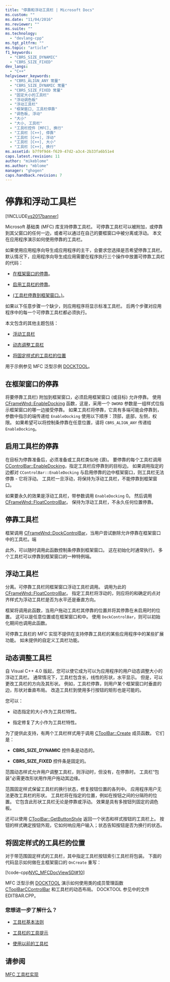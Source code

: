 ```yaml
---
title: "停靠和浮动工具栏 | Microsoft Docs"
ms.custom: ""
ms.date: "11/04/2016"
ms.reviewer: ""
ms.suite: ""
ms.technology: 
  - "devlang-cpp"
ms.tgt_pltfrm: ""
ms.topic: "article"
f1_keywords: 
  - "CBRS_SIZE_DYNAMIC"
  - "CBRS_SIZE_FIXED"
dev_langs: 
  - "C++"
helpviewer_keywords: 
  - "CBRS_ALIGN_ANY 常量"
  - "CBRS_SIZE_DYNAMIC 常量"
  - "CBRS_SIZE_FIXED 常量"
  - "固定大小的工具栏"
  - "浮动调色板"
  - "浮动工具栏"
  - "框架窗口, 工具栏停靠"
  - "调色板, 浮动"
  - "大小"
  - "大小, 工具栏"
  - "工具栏控件 [MFC], 换行"
  - "工具栏 [C++], 停靠"
  - "工具栏 [C++], 浮动"
  - "工具栏 [C++], 大小"
  - "工具栏 [C++], 换行"
ms.assetid: b7f9f9d4-f629-47d2-a3c4-2b33fa6b51e4
caps.latest.revision: 11
author: "mikeblome"
ms.author: "mblome"
manager: "ghogen"
caps.handback.revision: 7
---
```

# 停靠和浮动工具栏
[!INCLUDE[vs2017banner](../assembler/inline/includes/vs2017banner.md)]

Microsoft 基础类 \(MFC\) 库支持停靠工具栏。  可停靠工具栏可以被附加，或停靠到其父窗口的任何一边，或者可以通过在自己的要框窗口中被分离或浮动。  本文在应用程序演示如何使用停靠的工具栏。  
  
 如果使用应用程序向导生成应用程序的主干，会要求您选择是否希望停靠工具栏。  默认情况下，应用程序向导生成应用需要在程序执行三个操作中放置可停靠工具栏的代码：  
  
-   [在框架窗口的停靠](#_core_enabling_docking_in_a_frame_window)。  
  
-   [启用工具栏的停靠](#_core_enabling_docking_for_a_toolbar)。  
  
-   [\(工具栏停靠到框架窗口。\)](#_core_docking_the_toolbar)。  
  
 如果以下任意步骤一个缺少，则应用程序将显示标准工具栏。  后两个步骤对应用程序中的每一个可停靠工具栏都必须执行。  
  
 本文包含的其他主题包括：  
  
-   [浮动工具栏](#_core_floating_the_toolbar)  
  
-   [动态调整工具栏](#_core_dynamically_resizing_the_toolbar)  
  
-   [将固定样式的工具栏的位置](#_core_setting_wrap_positions_for_a_fixed.2d.style_toolbar)  
  
 用于示例参见 MFC 泛型示例 [DOCKTOOL](../top/visual-cpp-samples.md)。  
  
##  <a name="_core_enabling_docking_in_a_frame_window"></a> 在框架窗口的停靠  
 将要停靠工具栏\) 附加到框架窗口，必须启用框架窗口 \(或目标\) 允许停靠。  使用 [CFrameWnd::EnableDocking](../Topic/CFrameWnd::EnableDocking.md) 函数，这是，采用一个 `DWORD` 参数是一组样式位指示框架窗口的哪一边接受停靠。  如果工具栏将停靠，它具有多端可能会停靠到，参数中指示的端传递给 `EnableDocking` 使用以下顺序：顶部，底部，左侧，权限。  如果希望可以将控制条停靠在任意位置，请将 `CBRS_ALIGN_ANY` 传递给 `EnableDocking`。  
  
##  <a name="_core_enabling_docking_for_a_toolbar"></a> 启用工具栏的停靠  
 在目标为停靠准备后，必须准备或工具栏类似地 \(源\)。  要停靠的每个工具栏调用 [CControlBar::EnableDocking](../Topic/CControlBar::EnableDocking.md)，指定工具栏应停靠到的目标边。  如果调用指定的边都对 `CControlBar::EnableDocking` 与启用停靠的边中框架窗口，则工具栏无法停靠 \- 它将浮动。  工具栏一旦浮动，将保持为浮动工具栏，不能停靠到框架窗口。  
  
 如果要永久的效果是浮动工具栏，带参数调用 `EnableDocking` 0。  然后调用 [CFrameWnd::FloatControlBar](../Topic/CFrameWnd::FloatControlBar.md)。  保持为浮动工具栏，不永久任何位置停靠。  
  
##  <a name="_core_docking_the_toolbar"></a> 停靠工具栏  
 框架调用 [CFrameWnd::DockControlBar](../Topic/CFrameWnd::DockControlBar.md)，当用户尝试删除允许停靠在框架窗口中的工具栏。端  
  
 此外，可以随时调用此函数控制条停靠到框架窗口。  这在初始化时通常执行。  多个工具栏可以停靠到框架窗口的一种特例端。  
  
##  <a name="_core_floating_the_toolbar"></a> 浮动工具栏  
 分离。可停靠工具栏同框架窗口浮动工具栏调用。  调用为此的 [CFrameWnd::FloatControlBar](../Topic/CFrameWnd::FloatControlBar.md)。  指定工具栏将浮动的，则应将的和确定的点对齐样式为浮动工具栏是否为水平还是垂直方向。  
  
 框架将调用此函数，当用户拖动工具栏其停靠的位置并将其停靠在未启用时的位置。  这可以是任意位置或在框架窗口和中。  使用 `DockControlBar`，则可以初始化期间也调用此函数。  
  
 可停靠工具栏的 MFC 实现不提供在支持停靠工具栏的某些应用程序中的某些扩展功能。  如未提供的自定义工具栏功能。  
  
##  <a name="_core_dynamically_resizing_the_toolbar"></a> 动态调整工具栏  
 自 Visual C\+\+ 4.0 版起，您可以使它成为可以为应用程序的用户动态调整大小的浮动工具栏。  通常情况下，工具栏包含长，线性的形状，水平显示。  但是，可以更改工具栏的方向及其形状。  例如，工具栏停靠，则用户某个框架窗口时垂直的边，形状对垂直布局。  改造工具栏到使用多行按钮的矩形也是可能的。  
  
 您可以：  
  
-   动态指定的大小作为工具栏特性。  
  
-   指定修复了大小作为工具栏特性。  
  
 为了提供此支持，有两个工具栏样式用于调用 [CToolBar::Create](../Topic/CToolBar::Create.md) 成员函数。  它们是：  
  
-   **CBRS\_SIZE\_DYNAMIC** 控件条是动态的。  
  
-   **CBRS\_SIZE\_FIXED** 控件条是固定的。  
  
 范围动态样式允许用户调整工具栏，则浮动时，但没有，在停靠时。  工具栏“包装”必需更改形状用作用户拖动其边缘。  
  
 范围固定样式保留工具栏的换行状态，修复按钮位置的各列中。  应用程序用户无法更改工具栏的形状。  工具栏将在指定的位置，例如在按钮之间的分隔符的位置。  它包含此形状工具栏无论是停靠或浮动。  效果是具有多按钮列固定的调色板。  
  
 还可以使用 [CToolBar::GetButtonStyle](../Topic/CToolBar::GetButtonStyle.md) 返回一个状态和样式按钮的工具栏上。  按钮的样式确定按钮外观，它如何响应用户输入；状态告知按钮是否为换行的状态。  
  
##  <a name="_core_setting_wrap_positions_for_a_fixed.2d.style_toolbar"></a> 将固定样式的工具栏的位置  
 对于带范围固定样式的工具栏，其中指定工具栏按钮索引工具栏将包装。  下面的代码显示如何做在主框架窗口的 `OnCreate` 重写：  
  
 [!code-cpp[NVC_MFCDocViewSDI#10](../mfc/codesnippet/CPP/docking-and-floating-toolbars_1.cpp)]  
  
 MFC 泛型示例 [DOCKTOOL](../top/visual-cpp-samples.md) 演示如何使用类的成员管理函数 [CToolBar](../mfc/reference/ctoolbar-class.md)[CControlBar](../mfc/reference/ccontrolbar-class.md) 和工具栏的动态布局。  DOCKTOOL 参见中的文件 EDITBAR.CPP。  
  
### 您想进一步了解什么？  
  
-   [工具栏基本法则](../mfc/toolbar-fundamentals.md)  
  
-   [工具栏的工具提示](../mfc/toolbar-tool-tips.md)  
  
-   [使用以前的工具栏](../mfc/using-your-old-toolbars.md)  
  
## 请参阅  
 [MFC 工具栏实现](../mfc/mfc-toolbar-implementation.md)